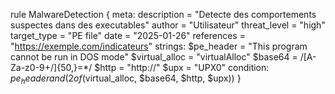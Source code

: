 rule MalwareDetection
{
    meta:
        description = "Detecte des comportements suspectes dans des executables"
        author = "Utilisateur"
        threat_level = "high"
        target_type = "PE file"
        date = "2025-01-26"
        references = "https://exemple.com/indicateurs"
    strings: 
        $pe_header = "This program cannot be run in DOS mode"
        $virtual_alloc = "virtualAlloc"
        $base64 = /[A-Za-z0-9+\/]{50,}=*/
        $http = "http://"
        $upx = "UPX0"
    condition:
        $pe_header and (2 of ($virtual_alloc, $base64, $http, $upx))
}